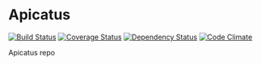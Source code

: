 Apicatus
========
[![Build Status](https://travis-ci.org/maggiben/apicatus.png?branch=master)](https://travis-ci.org/maggiben/apicatus)
[![Coverage Status](https://coveralls.io/repos/maggiben/apicatus/badge.png)](https://coveralls.io/r/maggiben/apicatus)
[![Dependency Status](https://gemnasium.com/maggiben/apicatus.png)](https://gemnasium.com/maggiben/apicatus)
[![Code Climate](https://codeclimate.com/github/maggiben/apicatus.png)](https://codeclimate.com/github/maggiben/apicatus)

Apicatus repo
